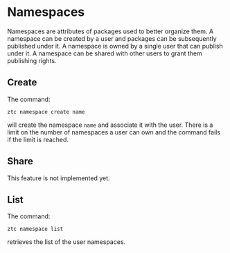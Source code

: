# Namespaces

Namespaces are attributes of packages used to better organize them. A namespace can be created by a user and packages can be subsequently published under it.
A namespace is owned by a single user that can publish under it. A namespace can be shared with other users to grant them publishing rights.

## Create

The command:

```
ztc namespace create name
```

will create the namespace `name` and associate it with the user.
There is a limit on the number of namespaces a user can own and the command fails if the limit is reached.

## Share

This feature is not implemented yet.

## List

The command:

```
ztc namespace list
```

retrieves the list of the user namespaces.
